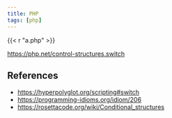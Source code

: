```yaml
---
title: PHP
tags: [php]
---
```


{{< r "a.php" >}}

<https://php.net/control-structures.switch>

## References

- <https://hyperpolyglot.org/scripting#switch>
- <https://programming-idioms.org/idiom/206>
- <https://rosettacode.org/wiki/Conditional_structures>
